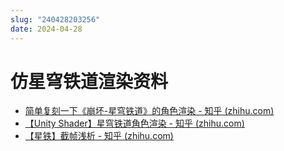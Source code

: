 ```yaml
---
slug: "240428203256"
date: 2024-04-28
---
```


# 仿星穹铁道渲染资料

- [简单复刻一下《崩坏-星穹铁道》的角色渲染 - 知乎 (zhihu.com)](https://zhuanlan.zhihu.com/p/693831511)
- [【Unity Shader】星穹铁道角色渲染 - 知乎 (zhihu.com)](https://zhuanlan.zhihu.com/p/630934417)
- [【星铁】截帧浅析 - 知乎 (zhihu.com)](https://zhuanlan.zhihu.com/p/646509757)

